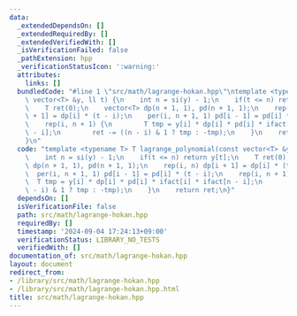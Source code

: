 ```yaml
---
data:
  _extendedDependsOn: []
  _extendedRequiredBy: []
  _extendedVerifiedWith: []
  _isVerificationFailed: false
  _pathExtension: hpp
  _verificationStatusIcon: ':warning:'
  attributes:
    links: []
  bundledCode: "#line 1 \"src/math/lagrange-hokan.hpp\"\ntemplate <typename T> T lagrange_polynomial(const\
    \ vector<T> &y, ll t) {\n    int n = si(y) - 1;\n    if(t <= n) return y[t];\n\
    \    T ret(0);\n    vector<T> dp(n + 1, 1), pd(n + 1, 1);\n    rep(i, n) dp[i\
    \ + 1] = dp[i] * (t - i);\n    per(i, n + 1, 1) pd[i - 1] = pd[i] * (t - i);\n\
    \    rep(i, n + 1) {\n        T tmp = y[i] * dp[i] * pd[i] * ifact[i] * ifact[n\
    \ - i];\n        ret -= ((n - i) & 1 ? tmp : -tmp);\n    }\n    return ret;\n\
    }\n"
  code: "template <typename T> T lagrange_polynomial(const vector<T> &y, ll t) {\n\
    \    int n = si(y) - 1;\n    if(t <= n) return y[t];\n    T ret(0);\n    vector<T>\
    \ dp(n + 1, 1), pd(n + 1, 1);\n    rep(i, n) dp[i + 1] = dp[i] * (t - i);\n  \
    \  per(i, n + 1, 1) pd[i - 1] = pd[i] * (t - i);\n    rep(i, n + 1) {\n      \
    \  T tmp = y[i] * dp[i] * pd[i] * ifact[i] * ifact[n - i];\n        ret -= ((n\
    \ - i) & 1 ? tmp : -tmp);\n    }\n    return ret;\n}"
  dependsOn: []
  isVerificationFile: false
  path: src/math/lagrange-hokan.hpp
  requiredBy: []
  timestamp: '2024-09-04 17:24:13+09:00'
  verificationStatus: LIBRARY_NO_TESTS
  verifiedWith: []
documentation_of: src/math/lagrange-hokan.hpp
layout: document
redirect_from:
- /library/src/math/lagrange-hokan.hpp
- /library/src/math/lagrange-hokan.hpp.html
title: src/math/lagrange-hokan.hpp
---
```

